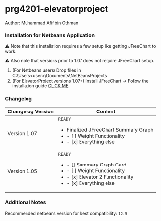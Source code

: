# prg4201-elevatorproject
Author: Muhammad Afif bin Othman

### Installation for Netbeans Application
⚠ Note that this installation requires a few setup like getting JFreeChart to work.

⚠ Also note that versions prior to 1.07 does not require JFreeChart setup.
1. (For Netbeans users) Drop files in C:\Users\<user>\Documents\NetBeansProjects
2. (For ElevatorProject versions 1.07+) Install JFreeChart -> Follow the installation guide [CLICK ME][id/name]

[id/name]: https://www.tutorialspoint.com/jfreechart/jfreechart_quick_guide.htm

### Changelog
Changelog Version  | Content
------------- | -------------
Version 1.07  | `READY`  <ul><li>Finalized JFreeChart Summary Graph</li><li>- [ ] Weight Functionality </li><li>- [x] Everything else </li></ul>
Version 1.05  | `READY` <ul><li>- [] Summary Graph Card</li><li>- [ ] Weight Functionality </li><li>- [x] Elevator 2 Functionality </li><li>- [x] Everything else </li></ul>

### Additional Notes
Recommended netbeans version for best compatibility: `12.5`
